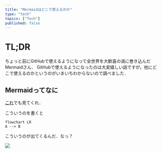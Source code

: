 ```yaml
---
title: "Mermaidはどこで使えるのか"
type: "tech"
topics: ["Tech"]
published: false
---
```


# TL;DR
ちょっと前にGitHubで使えるようになって全世界を大歓喜の渦に巻き込んだMermaidさん．
GitHubで使えるようになったのは大変嬉しい話ですが，他にどこで使えるのかというのがいまいちわからないので調べました．

## Mermaidってなに
[これ](https://zenn.dev/okazuki/articles/learning-mermaid)でも見てくれ．

こういうのを書くと

```mermaid_gomafu
flowchart LR
A --> B
```

こういうのが出てくるんだ．なっ？

![](/images/mermaid.png)

